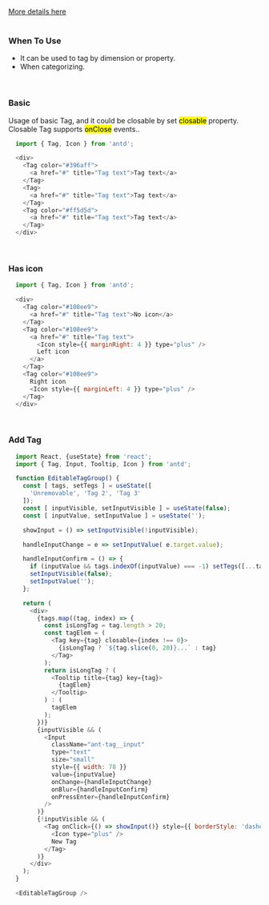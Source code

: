 <a href="https://ant.design/components/tag/" title="More details about Ant tag">More details here</a>
<br />
<br />
<h3>When To Use</h3>
<ul>
  <li>It can be used to tag by dimension or property.</li>
  <li>When categorizing.</li>
</ul>
<br />
<h3>Basic</h3>
<p>Usage of basic Tag, and it could be closable by set <mark>closable</mark> property. Closable Tag supports <mark>onClose</mark> events..</p>

```js
  import { Tag, Icon } from 'antd';

  <div>
    <Tag color="#396aff">
      <a href="#" title="Tag text">Tag text</a>
    </Tag>
    <Tag>
      <a href="#" title="Tag text">Tag text</a>
    </Tag>
    <Tag color="#ff5d5d">
      <a href="#" title="Tag text">Tag text</a>
    </Tag>
  </div>
```

<br />
<h3>Has icon</h3>

```js
  import { Tag, Icon } from 'antd';

  <div>
    <Tag color="#108ee9">
      <a href="#" title="Tag text">No icon</a>
    </Tag>
    <Tag color="#108ee9">
      <a href="#" title="Tag text">
        <Icon style={{ marginRight: 4 }} type="plus" />
        Left icon
      </a>
    </Tag>
    <Tag color="#108ee9">
      Right icon
      <Icon style={{ marginLeft: 4 }} type="plus" />
    </Tag>
  </div>
```
<br />
<h3>Add Tag</h3>

```js
  import React, {useState} from 'react';
  import { Tag, Input, Tooltip, Icon } from 'antd';

  function EditableTagGroup() {
    const [ tags, setTegs ] = useState([
      'Unremovable', 'Tag 2', 'Tag 3'
    ]);
    const [ inputVisible, setInputVisible ] = useState(false);
    const [ inputValue, setInputValue ] = useState('');

    showInput = () => setInputVisible(!inputVisible);

    handleInputChange = e => setInputValue( e.target.value);

    handleInputConfirm = () => {
      if (inputValue && tags.indexOf(inputValue) === -1) setTegs([...tags, inputValue]);
      setInputVisible(false);
      setInputValue('');
    };

    return (
      <div>
        {tags.map((tag, index) => {
          const isLongTag = tag.length > 20;
          const tagElem = (
            <Tag key={tag} closable={index !== 0}>
              {isLongTag ? `${tag.slice(0, 20)}...` : tag}
            </Tag>
          );
          return isLongTag ? (
            <Tooltip title={tag} key={tag}>
              {tagElem}
            </Tooltip>
          ) : (
            tagElem
          );
        })}
        {inputVisible && (
          <Input
            className="ant-tag__input"
            type="text"
            size="small"
            style={{ width: 78 }}
            value={inputValue}
            onChange={handleInputChange}
            onBlur={handleInputConfirm}
            onPressEnter={handleInputConfirm}
          />
        )}
        {!inputVisible && (
          <Tag onClick={() => showInput()} style={{ borderStyle: 'dashed' }}>
            <Icon type="plus" />
            New Tag
          </Tag>
        )}
      </div>
    );
  }

  <EditableTagGroup />
```